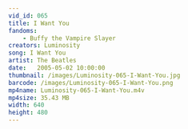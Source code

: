 ```yaml
---
vid_id: 065
title: I Want You
fandoms:
    - Buffy the Vampire Slayer
creators: Luminosity
song: I Want You
artist: The Beatles
date:   2005-05-02 10:00:00
thumbnail: /images/Luminosity-065-I-Want-You.jpg
barcode: /images/Luminosity-065-I-Want-You.png
mp4name: Luminosity-065-I-Want-You.m4v
mp4size: 35.43 MB
width: 640
height: 480
---
```



